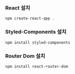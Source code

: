 ### React 설치
```
npm create-react-app .
```
### Styled-Components 설치
```
npm install styled-components   
```
### Router Dom 설치
```
npm install react-router-dom
```
